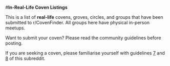 #**In-Real-Life Coven Listings**

This is a list of **real-life** covens, groves, circles, and groups that have been submitted to r/CovenFinder. All groups here have physical in-person meetups.

Want to submit your coven? Please read the community guidelines before posting.

If you are seeking a coven, please familiarise yourself with guidelines [7](https://www.reddit.com/r/CovenFinder/wiki/rules#wiki_7._use_your_discretion) and [8](https://www.reddit.com/r/CovenFinder/wiki/rules#wiki_8._inform_a_moderator_if_you_see_any_of_the_warning_signs_listed_in_rule_7) of this subreddit.
